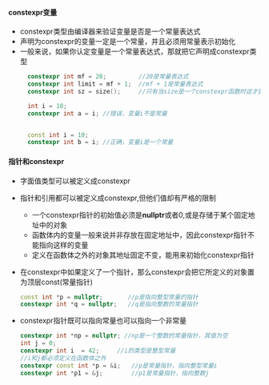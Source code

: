 #### constexpr变量
- constexpr类型由编译器来验证变量是否是一个常量表达式
- 声明为constexpr的变量一定是一个常量，并且必须用常量表示初始化
- 一般来说，如果你认定变量是一个常量表达式，那就把它声明成constexpr类型  
  ```c++
    constexpr int mf = 20;         //20是常量表达式
    constexpr int limit = mf + 1;  //mf + 1是常量表达式
    constexpr int sz = size();     //只有当size是一个constexpr函数时这才是一条正确的声明语句

    int i = 10;
    constexpr int a = i; //错误，变量i不是常量


    const int i = 10;
    constexpr int b = i; //正确，变量i是一个常量
  ```
#### 指针和constexpr
- 字面值类型可以被定义成constexpr
- 指针和引用都可以被定义成constexpr,但他们值却有严格的限制
   - 一个constexpr指针的初始值必须是**nullptr**或者0,或是存储于某个固定地址中的对象
   - 函数体内的变量一般来说并非存放在固定地址中，因此constexpr指针不能指向这样的变量
   - 定义在函数体之外的对象其地址固定不变，能用来初始化constexpr指针
- 在constexpr中如果定义了一个指针，那么constexpr会把它所定义的对象置为顶层const(常量指针)
  ```c++
  const int *p = nullptr;       //p是指向整型常量的指针
  constexpr int *q = nullptr;   //q是指向整数的常量指针
  ```

- constexpr指针既可以指向常量也可以指向一个非常量
  ```c++
  constexpr int *np = nullptr; //np是一个整数的常量指针，其值为空
  int j = 0;
  constexpr int i  = 42;     //i的类型是整型常量
  //i和j都必须定义在函数体之外
  constexpr const int *p = &i;   //p是常量指针，指向整型常量i
  constexpr int *p1 = &j;        //p1是常量指针，指向整数j
  ```